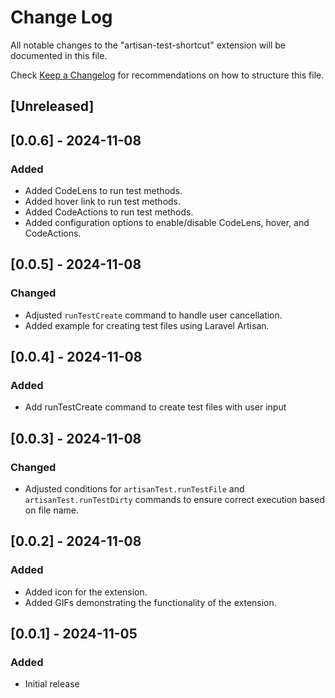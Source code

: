 # Change Log

All notable changes to the "artisan-test-shortcut" extension will be documented in this file.

Check [Keep a Changelog](http://keepachangelog.com/) for recommendations on how to structure this file.

## [Unreleased]

## [0.0.6] - 2024-11-08

### Added

- Added CodeLens to run test methods.
- Added hover link to run test methods.
- Added CodeActions to run test methods.
- Added configuration options to enable/disable CodeLens, hover, and CodeActions.

## [0.0.5] - 2024-11-08

### Changed

- Adjusted `runTestCreate` command to handle user cancellation.
- Added example for creating test files using Laravel Artisan.

## [0.0.4] - 2024-11-08

### Added

- Add runTestCreate command to create test files with user input

## [0.0.3] - 2024-11-08

### Changed

- Adjusted conditions for `artisanTest.runTestFile` and `artisanTest.runTestDirty` commands to ensure correct execution based on file name.

## [0.0.2] - 2024-11-08

### Added

- Added icon for the extension.
- Added GIFs demonstrating the functionality of the extension.

## [0.0.1] - 2024-11-05

### Added

- Initial release
